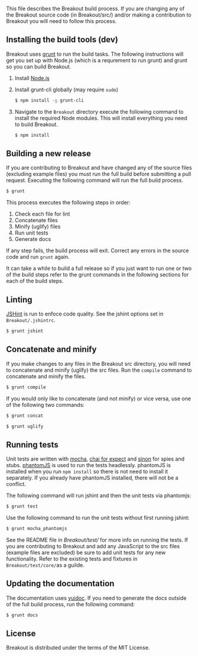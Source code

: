 This file describes the Breakout build process. If you are changing any of the
Breakout source code (in Breakout/src/) and/or making a contribution to Breakout
you will need to follow this process.


Installing the build tools (dev)
------------------
Breakout uses [grunt](http://gruntjs.com/) to run the build tasks. The following
instructions will get you set up with Node.js (which is a requrement to run grunt)
and grunt so you can build Breakout.

1. Install [Node.js](http://nodejs.org/)
2. Install grunt-cli globally (may require `sudo`)

    ```bash
    $ npm install -g grunt-cli
    ```

3. Navigate to the `Breakout` directory execute the following command to install
the required Node modules. This will install everything you need to build Breakout.

    ```bash
    $ npm install
    ```

Building a new release
----------------------
If you are contributing to Breakout and have changed any of the source files
(excluding example files) you must run the full build before submitting a pull
request. Executing the following command will run the full build process.

```bash
$ grunt
```

This process executes the following steps in order:

1. Check each file for lint
2. Concatenate files
3. Minify (uglify) files
4. Run unit tests
5. Generate docs

If any step fails, the build process will exit. Correct any errors in the source
code and run `grunt` again.

It can take a while to build a full release so if you just want to run one or
two of the build steps refer to the grunt commands in the following sections for
each of the build steps.


Linting
-------
[JSHint](https://github.com/jshint/jshint/) is run to enfoce code quality. See
the jshint options set in `Breakout/.jshintrc`.

```bash
$ grunt jshint
```


Concatenate and minify
----------------------
If you make changes to any files in the Breakout src directory, you will need
to concatenate and minify (uglify) the src files. Run the `compile` command to 
concatenate and minify the files.

```bash
$ grunt compile
```

If you would only like to concatenate (and not minify) or vice versa, use one
of the following two commands:

```bash
$ grunt concat
```

```bash
$ grunt uglify
```


Running tests
-------------
Unit tests are written with [mocha](http://visionmedia.github.io/mocha/), [chai for expect](http://chaijs.com/api/bdd/) and [sinon](http://sinonjs.org/) for spies and stubs. [phantomJS](http://phantomjs.org/) is used to run the tests headlessly. phantomJS is installed when you run `npm install` so there is not need to install it separately. If you already have phantomJS
installed, there will not be a conflict.

The following command will run jshint and then the unit tests via phantomjs:

```bash
$ grunt test
```

Use the following command to run the unit tests without first running jshint:

```bash
$ grunt mocha_phantomjs
```

See the README file in *Breakout/test/* for more info on running the tests. If
you are contributing to Breakout and add any JavaScript to the src files (example
files are excluded) be sure to add unit tests for any new functionality. Refer to
the existing tests and fixtures in `Breakout/test/core/`as a guilde.


Updating the documentation
--------------------------
The documentation uses [yuidoc](http://yui.github.io/yuidoc/).
If you need to generate the docs outside of the full build process, run the
following command:

```bash
$ grunt docs
```


License
-------
Breakout is distributed under the terms of the MIT License.
